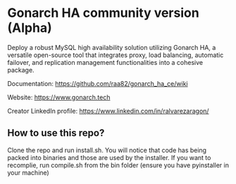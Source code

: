 # Gonarch HA community version (Alpha)

Deploy a robust MySQL high availability solution utilizing Gonarch HA, a versatile open-source tool that integrates proxy, load balancing, automatic failover, and replication management functionalities into a cohesive package.

Documentation: https://github.com/raa82/gonarch_ha_ce/wiki

Website: https://www.gonarch.tech

Creator LinkedIn profile: https://www.linkedin.com/in/ralvarezaragon/

## How to use this repo?

Clone the repo and run install.sh. You will notice that code has being packed into binaries and those are used by the installer. If you want to recomplie, run compile.sh from the bin folder (ensure you have pyinstaller in your machine)
